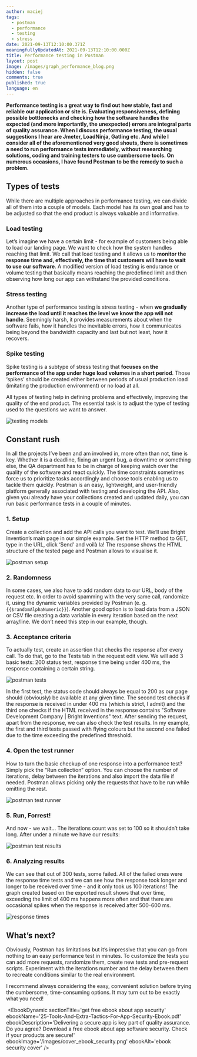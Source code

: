 ```yaml
---
author: maciej
tags:
  - postman
  - performance
  - testing
  - stress
date: 2021-09-13T12:10:00.371Z
meaningfullyUpdatedAt: 2021-09-13T12:10:00.000Z
title: Performance testing in Postman
layout: post
image: /images/graph_performance_blog.png
hidden: false
comments: true
published: true
language: en
---
```

**Performance testing is a great way to find out how stable, fast and reliable our application or site is. Evaluating responsiveness, defining possible bottlenecks and checking how the software handles the expected (and more importantly, the unexpected) errors are integral parts of quality assurance. When I discuss performance testing, the usual suggestions I hear are Jmeter, LoadNinja, Gatling etc. And while I consider all of the aforementioned very good shouts, there is sometimes a need to run performance tests immediately, without researching solutions, coding and training testers to use cumbersome tools. On numerous occasions, I have found Postman to be the remedy to such a problem.**

## Types of tests

While there are multiple approaches in performance testing, we can divide all of them into a couple of models. Each model has its own goal and has to be adjusted so that the end product is always valuable and informative.

### Load testing

Let’s imagine we have a certain limit - for example of customers being able to load our landing page. We want to check how the system handles reaching that limit. We call that load testing and it allows us to **monitor the response time and, effectively, the time that customers will have to wait to use our software**. A modified version of load testing is endurance or volume testing that basically means reaching the predefined limit and then observing how long our app can withstand the provided conditions.

### Stress testing

Another type of performance testing is stress testing - when **we gradually increase the load until it reaches the level we know the app will not handle**. Seemingly harsh, it provides measurements about when the software fails, how it handles the inevitable errors, how it communicates being beyond the bandwidth capacity and last but not least, how it recovers.

### Spike testing

Spike testing is a subtype of stress testing that **focuses on the performance of the app under huge load volumes in a short period**. Those ‘spikes’ should be created either between periods of usual production load (imitating the production environment) or no load at all.

All types of testing help in defining problems and effectively, improving the quality of the end product. The essential task is to adjust the type of testing used to the questions we want to answer.

 ![testing models](/images/testingModelsPostman.png)

## Constant rush

In all the projects I’ve been and am involved in, more often than not, time is key. Whether it is a deadline, fixing an urgent bug, a downtime or something else, the QA department has to be in charge of keeping watch over the quality of the software and react quickly. The time constraints sometimes force us to prioritize tasks accordingly and choose tools enabling us to tackle them quickly. Postman is an easy, lightweight, and user-friendly platform generally associated with testing and developing the API. Also, given you already have your collections created and updated daily, you can run basic performance tests in a couple of minutes.

### 1. Setup

Create a collection and add the API calls you want to test. We’ll use Bright Invention’s main page in our simple example. Set the HTTP method to GET, type in the URL, click ‘Send’ and voilà la! The response shows the HTML structure of the tested page and Postman allows to visualise it.

![postman setup](/images/postman1.png)

### 2. Randomness

In some cases, we also have to add random data to our URL, body of the request etc. In order to avoid spamming with the very same call, randomize it, using the dynamic variables provided by Postman (e. g. `{{$randomAlphaNumeric}}`). Another good option is to load data from a JSON or CSV file creating a data variable in every iteration based on the next array/line. We don’t need this step in our example, though.

### 3. Acceptance criteria

To actually test, create an assertion that checks the response after every call. To do that, go to the Tests tab in the request edit view. We will add 3 basic tests:
200 status test,
response time being under 400 ms,
the response containing a certain string.

![postman tests](/images/postman2.png)

In the first test, the status code should always be equal to 200 as our page should (obviously) be available at any given time. The second test checks if the response is received in under 400 ms (which is strict, I admit) and the third one checks if the HTML received in the response contains "Software Development Company | Bright Inventions" text.
After sending the request, apart from the response, we can also check the test results. In my example, the first and third tests passed with flying colours but the second one failed due to the time exceeding the predefined threshold.

### 4. Open the test runner

How to turn the basic checkup of one response into a performance test? Simply pick the “Run collection” option. You can choose the number of iterations, delay between the iterations and also import the data file if needed. Postman allows picking only the requests that have to be run while omitting the rest.

![postman test runner](/images/postman3.png)

### 5. Run, Forrest!

And now - we wait…
The iterations count was set to 100 so it shouldn’t take long. After under a minute we have our results:

![postman test results](/images/postman4.png)

### 6. Analyzing results

We can see that out of 300 tests, some failed. All of the failed ones were the response time tests and we can see how the response took longer and longer to be received over time - and it only took us 100 iterations!
The graph created based on the exported result shows that over time, exceeding the limit of 400 ms happens more often and that there are occasional spikes when the response is received after 500-600 ms.

![response times](/images/responseTimePostman.png)

## What’s next?

Obviously, Postman has limitations but it’s impressive that you can go from nothing to an easy performance test in minutes. To customize the tests you can add more requests, randomize them, create new tests and pre-request scripts. Experiment with the iterations number and the delay between them to recreate conditions similar to the real environment. 

I recommend always considering the easy, convenient solution before trying the cumbersome, time-consuming options. It may turn out to be exactly what you need!

 <EbookDynamic sectionTitle='get free ebook about app security' ebookName='25-Tools-And-Extra-Tactics-For-App-Security-Ebook.pdf' ebookDescription='Delivering a secure app is key part of quality assurance. Do you agree? Download a free ebook about app software security. Check if your products are secure!'    ebookImage='/images/cover_ebook_security.png' ebookAlt='ebook security cover' />
